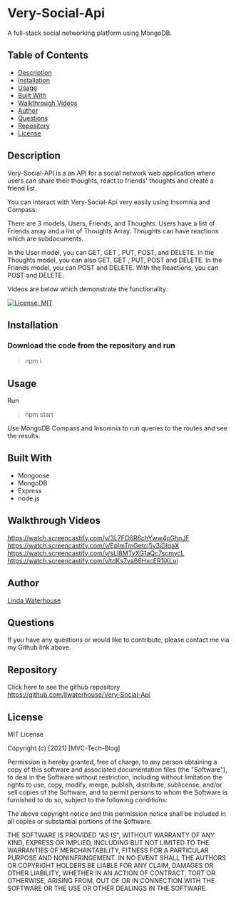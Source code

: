 # Very-Social-Api
A full-stack social networking platform using MongoDB.

## Table of Contents
* [Description](#description)
* [Installation](#installation)
* [Usage](#usage)
* [Built With](#built-with)
* [Walkthrough Videos](#walkthrough-videos)
* [Author](#author)
* [Questions](#questions)
* [Repository](#repository)
* [License](#license)


## Description

Very-Social-API is a an API for a social network web application where users can share their thoughts, react to friends' thoughts and create a friend list.  

You can interact with Very-Social-Api very easily using Insomnia and Compass. 

There are 3 models, Users, Friends, and Thoughts. Users have a list of Friends array and a list of Thoughts Array.  Thoughts can have reactions which are subdocuments.

In the User model, you can GET, GET <single>, PUT, POST, and DELETE.
In the Thoughts model, you can also GET, GET <single>, PUT, POST and DELETE.
In the Friends model, you can POST and DELETE.
With the Reactions, you can POST and DELETE.

Videos are below which demonstrate the functionality.



[![License: MIT](https://img.shields.io/badge/License-MIT-yellow.svg)](https://opensource.org/licenses/MIT)

## Installation

### Download the code from the repository and run
> npm i

## Usage

Run 
>npm start

Use MongoDB Compass and Insomnia to run queries to the routes and see the results.


## Built With

* Mongoose
* MongoDB
* Express
* node.js

## Walkthrough Videos
https://watch.screencastify.com/v/3L7FO6R6chYww4cGhnJF
https://watch.screencastify.com/v/EplmTmGetcj5y3jGlqaX
https://watch.screencastify.com/v/sLI8MTvXG1aQc7scmycL
https://watch.screencastify.com/v/tdKs7va66HxcER1iXLuj

## Author

[Linda Waterhouse](https://github.com/llwaterhouse)


## Questions

If you have any questions or would like to contribute, please contact me via my Github link above.


## Repository
Click here to see the github repository https://github.com/llwaterhouse/Very-Social-Api

## License

MIT License 

Copyright (c) [2021] [MVC-Tech-Blog]

Permission is hereby granted, free of charge, to any person obtaining a copy
of this software and associated documentation files (the "Software"), to deal
in the Software without restriction, including without limitation the rights
to use, copy, modify, merge, publish, distribute, sublicense, and/or sell
copies of the Software, and to permit persons to whom the Software is
furnished to do so, subject to the following conditions:

The above copyright notice and this permission notice shall be included in all
copies or substantial portions of the Software.

THE SOFTWARE IS PROVIDED "AS IS", WITHOUT WARRANTY OF ANY KIND, EXPRESS OR
IMPLIED, INCLUDING BUT NOT LIMITED TO THE WARRANTIES OF MERCHANTABILITY,
FITNESS FOR A PARTICULAR PURPOSE AND NONINFRINGEMENT. IN NO EVENT SHALL THE
AUTHORS OR COPYRIGHT HOLDERS BE LIABLE FOR ANY CLAIM, DAMAGES OR OTHER
LIABILITY, WHETHER IN AN ACTION OF CONTRACT, TORT OR OTHERWISE, ARISING FROM,
OUT OF OR IN CONNECTION WITH THE SOFTWARE OR THE USE OR OTHER DEALINGS IN THE
SOFTWARE.

